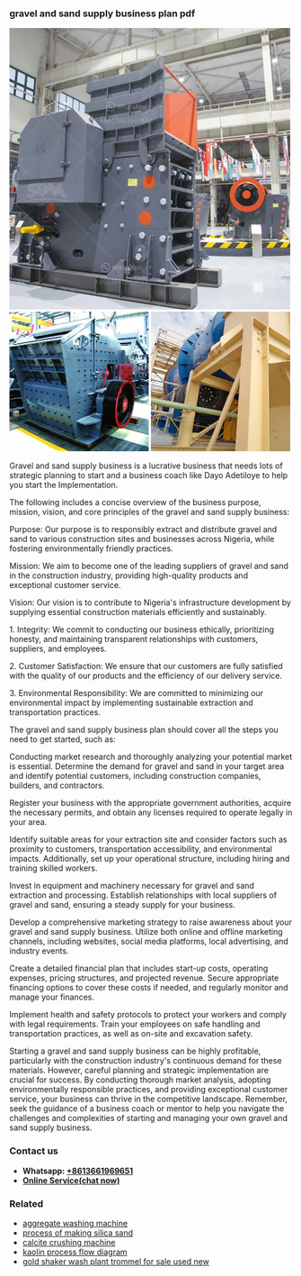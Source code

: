 <h3>gravel and sand supply business plan pdf</h3><img src='1702260338.jpg' alt=''><p>Gravel and sand supply business is a lucrative business that needs lots of strategic planning to start and a business coach like Dayo Adetiloye to help you start the Implementation. </p><p>The following includes a concise overview of the business purpose, mission, vision, and core principles of the gravel and sand supply business:</p><p>Purpose: Our purpose is to responsibly extract and distribute gravel and sand to various construction sites and businesses across Nigeria, while fostering environmentally friendly practices.</p><p>Mission: We aim to become one of the leading suppliers of gravel and sand in the construction industry, providing high-quality products and exceptional customer service.</p><p>Vision: Our vision is to contribute to Nigeria's infrastructure development by supplying essential construction materials efficiently and sustainably.</p><p>1. Integrity: We commit to conducting our business ethically, prioritizing honesty, and maintaining transparent relationships with customers, suppliers, and employees.</p><p>2. Customer Satisfaction: We ensure that our customers are fully satisfied with the quality of our products and the efficiency of our delivery service.</p><p>3. Environmental Responsibility: We are committed to minimizing our environmental impact by implementing sustainable extraction and transportation practices.</p><p>The gravel and sand supply business plan should cover all the steps you need to get started, such as:</p><p>Conducting market research and thoroughly analyzing your potential market is essential. Determine the demand for gravel and sand in your target area and identify potential customers, including construction companies, builders, and contractors.</p><p>Register your business with the appropriate government authorities, acquire the necessary permits, and obtain any licenses required to operate legally in your area.</p><p>Identify suitable areas for your extraction site and consider factors such as proximity to customers, transportation accessibility, and environmental impacts. Additionally, set up your operational structure, including hiring and training skilled workers.</p><p>Invest in equipment and machinery necessary for gravel and sand extraction and processing. Establish relationships with local suppliers of gravel and sand, ensuring a steady supply for your business.</p><p>Develop a comprehensive marketing strategy to raise awareness about your gravel and sand supply business. Utilize both online and offline marketing channels, including websites, social media platforms, local advertising, and industry events.</p><p>Create a detailed financial plan that includes start-up costs, operating expenses, pricing structures, and projected revenue. Secure appropriate financing options to cover these costs if needed, and regularly monitor and manage your finances.</p><p>Implement health and safety protocols to protect your workers and comply with legal requirements. Train your employees on safe handling and transportation practices, as well as on-site and excavation safety.</p><p>Starting a gravel and sand supply business can be highly profitable, particularly with the construction industry's continuous demand for these materials. However, careful planning and strategic implementation are crucial for success. By conducting thorough market analysis, adopting environmentally responsible practices, and providing exceptional customer service, your business can thrive in the competitive landscape. Remember, seek the guidance of a business coach or mentor to help you navigate the challenges and complexities of starting and managing your own gravel and sand supply business.</p><h3>Contact us</h3><ul><li><strong>Whatsapp:&nbsp;<a href="https://wa.me/8613661969651">+8613661969651</a></strong></li><li><a href="https://swt.shibang-china.com/?git&amp;zhl&amp;gravel and sand supply business plan pdf"><strong>Online Service(chat now)</strong></a></li></ul><h3>Related</h3><ul><li><a href='aggregate washing machine.md'>aggregate washing machine</a></li><li><a href='process of making silica sand.md'>process of making silica sand</a></li><li><a href='calcite crushing machine.md'>calcite crushing machine</a></li><li><a href='kaolin process flow diagram.md'>kaolin process flow diagram</a></li><li><a href='gold shaker wash plant trommel for sale used new.md'>gold shaker wash plant trommel for sale used new</a></li></ul>